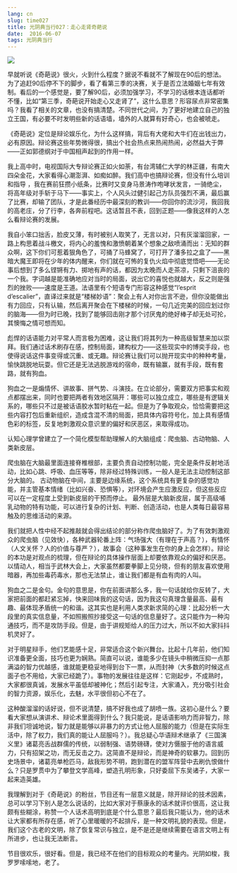 ```yaml
---
lang: cn
slug: time027
title: 光阴典当行027：走心走肾奇葩说
date:  2016-06-07
tags: 光阴典当行
---
```

<!-- more -->
![](/uploads/time027.jpg)

早就听说《奇葩说》很火，火到什么程度？据说不看就不了解现在90后的想法。为了追赶90后停不下的脚步，看了看第三季的决赛，关于是否立法婚姻七年有效制。看后的一个感觉是，要了解90后，必须加强学习，不学习的话根本连话都听不懂，比如“第三季，奇葩说开始走心又走肾了”，这什么意思？形容尿点非常密集吗？我看了相关的文章，也没有搞清楚。不同世代之间，为了更好地建立自己的独立王国，有必要不时发明些新的话语墙，墙外的人就算有好奇心，也会被唬走。

《奇葩说》定位是辩论娱乐化，为什么这样搞，背后有大佬和大牛们在出钱出力，必有原因。辩论赛这些年势微得很，搞出个社会热点来热闹热闹，必然益大于弊——正如郭德纲对于中国相声起到的作用一样。

我上高中时，电视国际大专辩论赛正如火如荼，有台湾辅仁大学的林正疆，有南大四朵金花，大家看得心潮澎湃、如痴如醉。我们高中也搞辩论赛，但没有什么培训和指导 ，我在赛前狂攒小纸条，比赛时又变身马景涛作咆哮状发言，一骑绝尘，将高年级对手斩于马下——事实上，个人风头过健引起己方队员强烈不满，最后赢了比赛，却输了团队，才是此番经历中最深刻的教训——你回你的流沙河，我回我的高老庄，分了行李，各奔前程吧。这话暂且不表，回到正题——像我这样的人怎么看辩论赛的发展。

我自小笨口拙舌，脸皮又薄，有时被别人取笑了，无言以对，只有灰溜溜回家，一路上构思着战斗檄文，将内心的羞愧和激愤朝着某个想象之敌喷涌而出：无知的群众啊，这下你们可惹着狠角色了，可捅了马蜂窝了，可打开了潘多拉之盒了——黑暗大魔王即将在少年的体内醒来，你们就在可怖的复仇火焰中彻底觉悟吧——无论事后想到了多么铿锵有力、掷地有声的话，都因为太晚而人走茶凉，只剩下沮丧的一个我。字词越是能准确地应对当时的局面，说出它的喜悦也就越大，反之则是强烈的挫败——速度是王道。法语里有个短语专门形容这种感觉“l’esprit d’escalier”，直译过来就是“楼梯妙语”：聚会上有人对你出言不逊，但你没能做出有力回应，只有认输，然后离开聚会在下楼梯的时候，一句几近完美的回应划过你的脑海——但为时已晚，找到了能够回击刚才那个讨厌鬼的绝好棒子却无处可抡，其懊悔之情可想而知。

彪悍的话语能力对平常人而言极为困难，这让我们将其列为一种高级智慧来加以崇拜。我们通过话术刷存在感，控制局面，建构权力——这些现实中的博奕手段，也使得说话这件事变得或沉重、或无趣。辩论赛让我们可以抛开现实中的种种考量，愉快跳脱地玩耍。但它还是无法逃脱游戏的宿命，既有输赢，就有手段，既有套路，就有狗血。

狗血之一是煽情怀、讲故事、拼气势、斗演技。在立论部分，需要双方把事实和观点都摆出来，同时也要把两者有效地区隔开：哪些可以独立成立，哪些是有逻辑关系的，哪些只不过是被话语胶水暂时粘在一起。但是为了争取观众，恰恰需要把这些内容打包后重新组织，造成含混不清的局面，把具体内容符号化，加上具有感情色彩的标签，反复地刺激观众意识里的偏好和厌恶区，来取得成功。

认知心理学曾建立了一个简化模型帮助理解人的大脑组成：爬虫脑、古动物脑、人类新皮层。

爬虫脑在大脑最里面连接脊椎根部，主要负责自动控制功能，完全是条件反射地活动，比如心跳、呼吸、血压等等，除非经过特殊训练，一般人是无法主动控制这部分大脑的。
古动物脑在中间，主要是边缘系统，这个系统具有更复杂的感觉功能，并主管基本情绪（比如兴奋、恐惧等），对环境会产生应激反应，但这些反应可以在一定程度上受到新皮层的干预而停止。
最外层是大脑新皮层，属于高级哺乳动物的特有功能，可以进行复杂的计划、判断、创造活动，也是人类每日最容易触及的思维活动的来源。

我们就把人性中经不起推敲就会得出结论的部分称作爬虫脑好了。为了有效刺激观众的爬虫脑（见效快），各种武器轮番上阵：气场强大（有理在于声高？），有情怀（人文关怀？人的价值与尊严？），故事会（这种事发生在你的身上会怎样）。辩论的本功是对观点的梳理，但在辩论的具体操作层面上却要依靠观众的偏好和厌恶。以情动人，相当于武林大会上，大家虽然都要拳脚上见分晓，但有的朋友喜欢使用暗器，再加些毒药毒水，那也无法禁止，谁让我们都是有血有肉的人叫。

狗血之二是金句。金句的意思是，你在前面讲那么多，我一句话就给你反转了，大家把前面的都赶紧忘掉，快来回味我的这句话，因为我这句真理含量最高、最有趣、最体现矛盾统一的和谐。这其实也是利用人类求新求简的心理：比起分析一大段里的真实信息量，不如照搬照抄接受这一句话的信息量好了。这只能作为一种沟通技巧，而不是攻防手段。但是，由于讲规矩给人的压力过大，所以不如大家抖抖机灵好了。

对于明星辩手，他们艺能感十足，非常适合这个新兴舞台。比起十几年前，他们知识准备更全面，技巧也更为娴熟。简直可以说，谁能多少在镜头中稍微压抑一点那满溢的智力优越感，谁就能更稳妥地得到台下一票，从而封神（大多数的时候这点面子也不用给，大家已经跪了）。事物的发展往往是这样：它刚起步，不成熟时，大家都很真诚，发展水平虽低却被神化；然后引起专注，大家涌入，充分吸引社会的智力资源，娱乐化，去魅，水平很但初心不在了。

这种酸溜溜的话好说，但不说清楚，搞不好我也成了胡喷一族。这初心是什么？要看大家想从演讲术、辩论术里面得到什么？我只能说，是话语影响力而非智力，除非我们坦诚地说，智力就是能够以非暴力的方式让他人屈服的能力（但是在实际生活中，除了权力，我们真的能让人屈服吗？）。我总疑心华语辩术继承了《三国演义里》诸葛亮舌战群儒的传统，以弱制强、语势磅礴，使对方慑服于他的语言威力，只有招架之功，而无反击之力。这简直不是辩论，而是神奇的软暴力。回到历史场景中，诸葛亮单枪匹马，敌我形势不明，跑到潜在的盟军阵营中去刷仇恨做什么？只是罗贯中为了攀登文学高峰，塑造孔明形象，只好委屈下东吴诸子，大家一起来造英雄。

我理解到对于《奇葩说》的粉丝，节目还有一层意义就是，除开辩论的技术因素，总可以学习下别人是怎么说话的，比如大家对于蔡康永的话术就评价很高，这让我颇有些糊涂，称赞一个人话术高明到底是个什么意思？最后我只能认为，他的话术让大家都有所存在感，听了心里暖暖的不起排斥，是一种文明礼貌的表现。但是，我们这个古老的文明，除了恢复常识与独立，是不是还是继续需要在语言文明上有所进步，也让我无法断言。

节目很欢乐，很好看。但是，我已经不在他们的目标观众的考量内。光阴如梭，我罗罗嗦嗦地，老了。